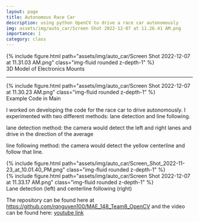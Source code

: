 ```yaml
---
layout: page
title: Autonomous Race Car
description: using python OpenCV to drive a race car autonomously
img: assets/img/auto_car/Screen Shot 2022-12-07 at 11.26.41 AM.png
importance: 1
category: class
---
```


<div class="row">
    <div class="col-sm mt-3 mt-md-0">
        {% include figure.html path="assets/img/auto_car/Screen Shot 2022-12-07 at 11.31.03 AM.png" class="img-fluid rounded z-depth-1" %}
    </div>
</div>
<div class="caption">
    3D Model of Electronics Mounts
</div>

<hr>

<div class="row">
    <div class="col-sm mt-3 mt-md-0">
        {% include figure.html path="assets/img/auto_car/Screen Shot 2022-12-07 at 11.30.23 AM.png" class="img-fluid rounded z-depth-1" %}
    </div>
</div>
<div class="caption">
    Example Code in Main
</div>

I worked on developing the code for the race car to drive autonomously. I experimented with two different methods: lane detection and line following. 

lane detection method: the camera would detect the left and right lanes and drive in the direction of the average

line following method: the camera would detect the yellow centerline and follow that line.

<div class="row">
    <div class="col-sm mt-3 mt-md-0">
        {% include figure.html path="assets/img/auto_car/Screen_Shot_2022-11-23_at_10.01.40_PM.png" class="img-fluid rounded z-depth-1" %}
    </div>
    <div class="col-sm mt-3 mt-md-0">
        {% include figure.html path="assets/img/auto_car/Screen Shot 2022-12-07 at 11.33.17 AM.png" class="img-fluid rounded z-depth-1" %}
    </div>
</div>
<div class="caption">
    Lane detection (left) and centerline following (right)
</div>

The repository can be found here at <a href="https://github.com/rqnguyen100/MAE_148_Team8_OpenCV">https://github.com/rqnguyen100/MAE_148_Team8_OpenCV</a> and the video can be found here: <a href="https://youtu.be/YZXyHBGTka8">youtube link</a>